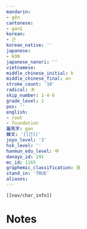 ```yaml
---
mandarin:
- gēn
cantonese:
- gan1
korean:
- 근
korean_native: ''
japanese:
- KON
japanese_nanori: ''
vietnamese:
middle_chinese_initial: k
middle_chinese_final: ən
stroke_count: '10'
radical: 木
skip_number: 1-4-6
grade_level: 1
pos: ''
english:
- root
- foundation
羅馬字: gan
韓文: '[[간]]'
joyo_level: '3'
hsk_level: ''
hanmun_edu_level: 中
danayo_id: 191
mc_id: 1165
graphemic_classification: 艮
stand_in: 'TRUE'
aliases:
---
```

```meta-bind-embed
[[nav/char_info]]
```

# Notes
